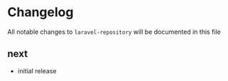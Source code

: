 # Changelog

All notable changes to `laravel-repository` will be documented in this file

## next

-   initial release
